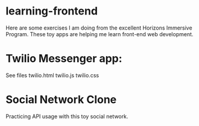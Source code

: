 # learning-frontend
Here are some exercises I am doing from the excellent Horizons Immersive Program. These toy apps are helping me learn front-end 
web development.

# Twilio Messenger app:
See files twilio.html twilio.js twilio.css

# Social Network Clone
Practicing API usage with this toy social network. 
